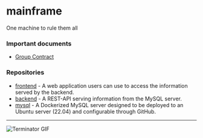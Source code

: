 # mainframe
One machine to rule them all 

### Important documents

- [Group Contract](https://docs.google.com/document/d/1HWFV2Z3kENlpDOPFoKmclIqHMSEGyR5geEHSsbLWmnI/edit?usp=sharing)

### Repositories

- [frontend]() - A web application users can use to access the information served by the backend.
- [backend]() - A REST-API serving information from the MySQL server.
- [mysql]() - A Dockerized MySQL server designed to be deployed to an Ubuntu server (22.04) and configurable through GitHub. 

---
![Terminator GIF](https://media.tenor.com/e5cgR0H0E2IAAAAC/terminator-arnold.gif)
